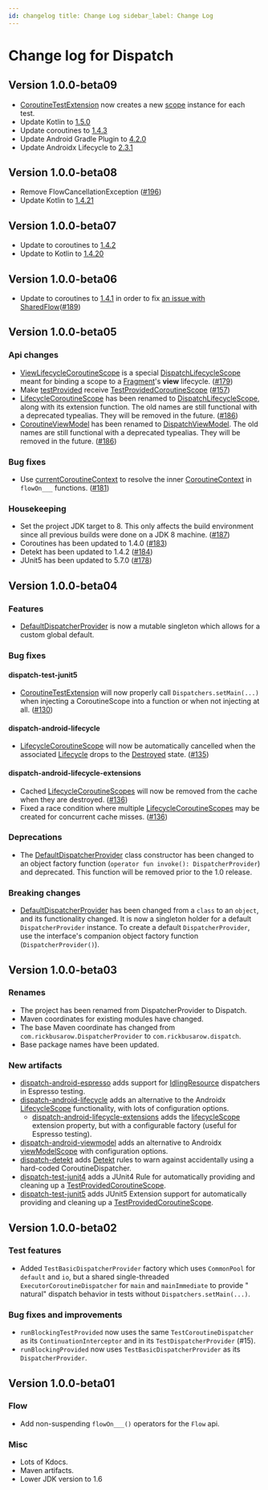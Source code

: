 ```yaml
---
id: changelog title: Change Log sidebar_label: Change Log
---
```


# Change log for Dispatch

## Version 1.0.0-beta09

* [CoroutineTestExtension] now creates a new [scope][CoroutineTestExtension.scope] instance for each
  test.
* Update Kotlin to [1.5.0](https://github.com/JetBrains/kotlin/releases/tag/v1.5.0)
* Update coroutines to [1.4.3](https://github.com/Kotlin/kotlinx.coroutines/releases/tag/1.4.3)
* Update Android Gradle Plugin
  to [4.2.0](https://developer.android.com/studio/releases/gradle-plugin#4-2-0)
* Update Androidx Lifecycle
  to [2.3.1](https://developer.android.com/jetpack/androidx/releases/lifecycle#version_231_2)

## Version 1.0.0-beta08

* Remove FlowCancellationException ([#196](https://github.com/RBusarow/Dispatch/issues/196))
* Update Kotlin to [1.4.21](https://github.com/JetBrains/kotlin/blob/master/ChangeLog.md#1421)

## Version 1.0.0-beta07

* Update to coroutines to [1.4.2](https://github.com/Kotlin/kotlinx.coroutines/releases/tag/1.4.2)
* Update to Kotlin to [1.4.20](https://github.com/JetBrains/kotlin/blob/master/ChangeLog.md#1420)

## Version 1.0.0-beta06

* Update to coroutines to [1.4.1](https://github.com/Kotlin/kotlinx.coroutines/releases/tag/1.4.1)
  in order to
  fix [an issue with SharedFlow](https://github.com/Kotlin/kotlinx.coroutines/pull/2359)([#189](https://github.com/RBusarow/Dispatch/issues/189))

## Version 1.0.0-beta05

### Api changes

* [ViewLifecycleCoroutineScope] is a special [DispatchLifecycleScope] meant for binding a scope to
  a [Fragment]'s **view** lifecycle. ([#179](https://github.com/RBusarow/Dispatch/issues/179))
* Make [testProvided]
  receive [TestProvidedCoroutineScope] ([#157](https://github.com/RBusarow/Dispatch/issues/157))
* [LifecycleCoroutineScope] has been renamed to [DispatchLifecycleScope], along with its extension
  function. The old names are still functional with a deprecated typealias. They will be removed in
  the future. ([#186](https://github.com/RBusarow/Dispatch/pull/186))
* [CoroutineViewModel] has been renamed to [DispatchViewModel]. The old names are still functional
  with a deprecated typealias. They will be removed in the
  future. ([#186](https://github.com/RBusarow/Dispatch/pull/186))

### Bug fixes

* Use [currentCoroutineContext] to resolve the inner [CoroutineContext] in `flowOn___`
  functions. ([#181](https://github.com/RBusarow/Dispatch/issues/181))

### Housekeeping

* Set the project JDK target to 8. This only affects the build environment since all previous builds
  were done on a JDK 8 machine. ([#187](https://github.com/RBusarow/Dispatch/pull/187))
* Coroutines has been updated to 1.4.0 ([#183](https://github.com/RBusarow/Dispatch/pull/183))
* Detekt has been updated to 1.4.2 ([#184](https://github.com/RBusarow/Dispatch/pull/184))
* JUnit5 has been updated to 5.7.0 ([#178](https://github.com/RBusarow/Dispatch/pull/178))

## Version 1.0.0-beta04

### Features

* [DefaultDispatcherProvider] is now a mutable singleton which allows for a custom global default.

### Bug fixes

#### dispatch-test-junit5

* [CoroutineTestExtension] will now properly call `Dispatchers.setMain(...)` when injecting a
  CoroutineScope into a function or when not injecting at all.
  ([#130](https://github.com/RBusarow/Dispatch/issues/130))

#### dispatch-android-lifecycle

* [LifecycleCoroutineScope] will now be automatically cancelled when the
  associated [Lifecycle][Android Lifecycle] drops to the [Destroyed][Android Lifecycle] state.
  ([#135](https://github.com/RBusarow/Dispatch/issues/135))

#### dispatch-android-lifecycle-extensions

* Cached [LifecycleCoroutineScopes][LifecycleCoroutineScope] will now be removed from the cache when
  they are destroyed. ([#136](https://github.com/RBusarow/Dispatch/issues/136))
* Fixed a race condition where multiple [LifecycleCoroutineScopes][LifecycleCoroutineScope] may be
  created for concurrent cache misses. ([#136](https://github.com/RBusarow/Dispatch/issues/136))

### Deprecations

* The [DefaultDispatcherProvider] class constructor has been changed to an object factory function
  (`operator fun invoke(): DispatcherProvider`) and deprecated. This function will be removed prior
  to the 1.0 release.

### Breaking changes

* [DefaultDispatcherProvider] has been changed from a `class` to an `object`, and its functionality
  changed. It is now a singleton holder for a default `DispatcherProvider` instance. To create a
  default `DispatcherProvider`, use the interface's companion object factory function
  (`DispatcherProvider()`).

## Version 1.0.0-beta03

### Renames

* The project has been renamed from DispatcherProvider to Dispatch.
* Maven coordinates for existing modules have changed.
* The base Maven coordinate has changed from `com.rickbusarow.DispatcherProvider`
  to `com.rickbusarow.dispatch`.
* Base package names have been updated.

### New artifacts

* [dispatch-android-espresso] adds support for [IdlingResource] dispatchers in Espresso testing.
* [dispatch-android-lifecycle] adds an alternative to the
  Androidx [LifecycleScope][androidx-lifecycleScope] functionality, with lots of configuration
  options.
  * [dispatch-android-lifecycle-extensions] adds the [lifecycleScope] extension property, but with a
    configurable factory (useful for Espresso testing).
* [dispatch-android-viewmodel] adds an alternative to Androidx [viewModelScope] with configuration
  options.
* [dispatch-detekt] adds [Detekt] rules to warn against accidentally using a hard-coded
  CoroutineDispatcher.
* [dispatch-test-junit4] adds a JUnit4 Rule for automatically providing and cleaning up
  a [TestProvidedCoroutineScope].
* [dispatch-test-junit5] adds JUnit5 Extension support for automatically providing and cleaning up
  a [TestProvidedCoroutineScope].

## Version 1.0.0-beta02

### Test features

* Added `TestBasicDispatcherProvider` factory which uses `CommonPool` for `default` and `io`, but a
  shared single-threaded `ExecutorCoroutineDispatcher` for `main` and `mainImmediate` to provide "
  natural" dispatch behavior in tests without `Dispatchers.setMain(...)`.

### Bug fixes and improvements

* `runBlockingTestProvided` now uses the same `TestCoroutineDispatcher` as
  its `ContinuationInterceptor` and in its `TestDispatcherProvider` (#15).
* `runBlockingProvided` now uses `TestBasicDispatcherProvider` as its `DispatcherProvider`.

## Version 1.0.0-beta01

### Flow

* Add non-suspending `flowOn___()` operators for the `Flow` api.

### Misc

* Lots of Kdocs.
* Maven artifacts.
* Lower JDK version to 1.6

<!--- MODULE dispatch-core-->
<!--- INDEX -->

[DefaultDispatcherProvider]: https://rbusarow.github.io/Dispatch/api/dispatch-core/dispatch.core/-default-dispatcher-provider/index.html

<!--- MODULE dispatch-test-->
<!--- INDEX  -->

[testProvided]: https://rbusarow.github.io/Dispatch/api/dispatch-test/dispatch.test/test-provided.html

[TestProvidedCoroutineScope]: https://rbusarow.github.io/Dispatch/api/dispatch-test/dispatch.test/-test-provided-coroutine-scope/index.html

<!--- MODULE dispatch-test-junit4-->
<!--- INDEX  -->
<!--- MODULE dispatch-test-junit5-->
<!--- INDEX  -->

[CoroutineTestExtension]: https://rbusarow.github.io/Dispatch/api/dispatch-test-junit5/dispatch.test/-coroutine-test-extension/index.html

[CoroutineTestExtension.scope]: https://rbusarow.github.io/Dispatch/api/dispatch-test-junit5/dispatch.test/-coroutine-test-extension/index.html#dispatch.test/CoroutineTestExtension/scope/#/PointingToDeclaration/

<!--- MODULE dispatch-android-espresso-->
<!--- INDEX  -->
<!--- MODULE dispatch-android-lifecycle-->
<!--- INDEX  -->

[ViewLifecycleCoroutineScope]: https://rbusarow.github.io/Dispatch/api/dispatch-android-lifecycle/dispatch.android.lifecycle/-view-lifecycle-coroutine-scope/index.html

[DispatchLifecycleScope]: https://rbusarow.github.io/Dispatch/api/dispatch-android-lifecycle/dispatch.android.lifecycle/-dispatch-lifecycle-scope/index.html

[LifecycleCoroutineScope]: https://rbusarow.github.io/Dispatch/api/dispatch-android-lifecycle/dispatch.android.lifecycle/index.html#dispatch.android.lifecycle/LifecycleCoroutineScope//PointingToDeclaration/

<!--- MODULE dispatch-android-lifecycle-extensions-->
<!--- INDEX  -->

[lifecycleScope]: https://rbusarow.github.io/Dispatch/api/dispatch-android-lifecycle-extensions/dispatch.android.lifecycle/index.html#dispatch.android.lifecycle/lifecycleScope/androidx.lifecycle.LifecycleOwner#/PointingToDeclaration/

<!--- MODULE dispatch-android-viewmodel-->
<!--- INDEX  -->

[CoroutineViewModel]: https://rbusarow.github.io/Dispatch/api/dispatch-android-viewmodel/dispatch.android.viewmodel/index.html#dispatch.android.viewmodel/CoroutineViewModel//PointingToDeclaration/

[DispatchViewModel]: https://rbusarow.github.io/Dispatch/api/dispatch-android-viewmodel/dispatch.android.viewmodel/-dispatch-view-model/index.html

[viewModelScope]: https://rbusarow.github.io/Dispatch/api/dispatch-android-viewmodel/dispatch.android.viewmodel/-dispatch-view-model/index.html#dispatch.android.viewmodel/DispatchViewModel/viewModelScope/#/PointingToDeclaration/

<!--- END -->

[Fragment]: https://developer.android.com/reference/androidx/fragment/app/Fragment

[Android Lifecycle]: https://developer.android.com/reference/androidx/lifecycle/Lifecycle.html

[androidx-lifecycleScope]: https://cs.android.com/androidx/platform/frameworks/support/+/androidx-master-dev:lifecycle/lifecycle-runtime-ktx/src/main/java/androidx/lifecycle/Lifecycle.kt;l=44

[Detekt]: https://github.com/detekt/detekt

[dispatch-android-espresso]: https://rbusarow.github.io/Dispatch/api/dispatch-android-espresso/dispatch.android.espresso/index.html

[dispatch-android-lifecycle-extensions]: https://rbusarow.github.io/Dispatch/api/dispatch-android-lifecycle-extensions/dispatch.android.lifecycle/index.html

[dispatch-android-lifecycle]: https://rbusarow.github.io/Dispatch/api/dispatch-android-lifecycle/dispatch.android.lifecycle/index.html

[dispatch-android-viewmodel]: https://rbusarow.github.io/Dispatch/api/dispatch-android-viewmodel/dispatch.android.viewmodel/index.html

[dispatch-detekt]: https://rbusarow.github.io/Dispatch/api/dispatch-detekt/dispatch.detekt/index.html

[dispatch-test]: https://rbusarow.github.io/Dispatch/api/dispatch-test/dispatch.test/index.html

[dispatch-test-junit4]: https://rbusarow.github.io/Dispatch/api/dispatch-test-junit4/dispatch.test/index.html

[dispatch-test-junit5]: https://rbusarow.github.io/Dispatch/api/dispatch-test-junit4/dispatch.test/index.html

[IdlingResource]: https://developer.android.com/training/testing/espresso/idling-resource

[CoroutineContext]: https://kotlinlang.org/api/latest/jvm/stdlib/kotlin.coroutines/-coroutine-context/

[currentCoroutineContext]: https://kotlin.github.io/kotlinx.coroutines/kotlinx-coroutines-core/kotlinx.coroutines/current-coroutine-context
